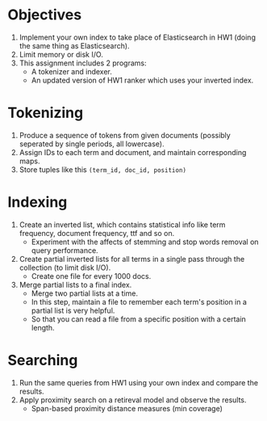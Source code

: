 # Objectives
1. Implement your own index to take place of Elasticsearch in HW1 (doing the same thing as Elasticsearch).
2. Limit memory or disk I/O.
3. This assignment includes 2 programs:
    * A tokenizer and indexer.
    * An updated version of HW1 ranker which uses your inverted index.

# Tokenizing
1. Produce a sequence of tokens from given documents (possibly seperated by single periods, all lowercase).
2. Assign IDs to each term and document, and maintain corresponding maps.
3. Store tuples like this ```(term_id, doc_id, position)```

# Indexing
1. Create an inverted list, which contains statistical info like term frequency, document frequency, ttf and so on.
    * Experiment with the affects of stemming and stop words removal on query performance.
2. Create partial inverted lists for all terms in a single pass through the collection (to limit disk I/O).
    * Create one file for every 1000 docs.
3. Merge partial lists to a final index.
    * Merge two partial lists at a time.
    * In this step, maintain a file to remember each term's position in a partial list is very helpful.
    * So that you can read a file from a specific position with a certain length.
    
# Searching
1. Run the same queries from HW1 using your own index and compare the results.
2. Apply proximity search on a retireval model and observe the results.
    * Span-based proximity distance measures (min coverage)
